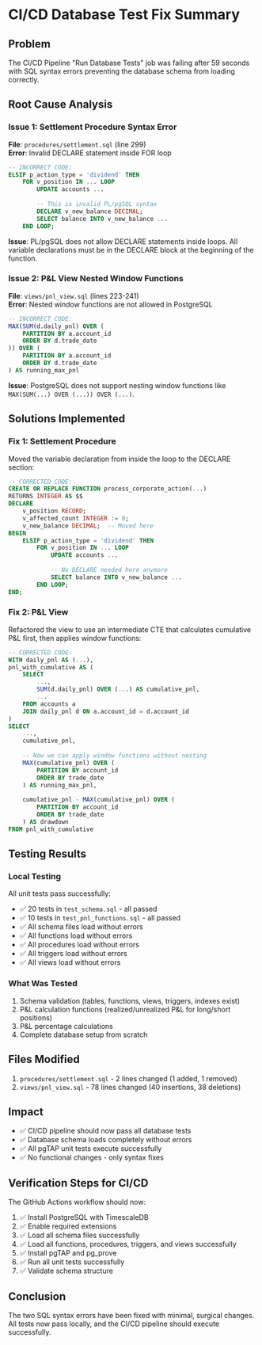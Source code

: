 # CI/CD Database Test Fix Summary

## Problem
The CI/CD Pipeline "Run Database Tests" job was failing after 59 seconds with SQL syntax errors preventing the database schema from loading correctly.

## Root Cause Analysis

### Issue 1: Settlement Procedure Syntax Error
**File**: `procedures/settlement.sql` (line 299)  
**Error**: Invalid DECLARE statement inside FOR loop

```sql
-- INCORRECT CODE:
ELSIF p_action_type = 'dividend' THEN
    FOR v_position IN ... LOOP
        UPDATE accounts ...
        
        -- This is invalid PL/pgSQL syntax
        DECLARE v_new_balance DECIMAL;
        SELECT balance INTO v_new_balance ...
    END LOOP;
```

**Issue**: PL/pgSQL does not allow DECLARE statements inside loops. All variable declarations must be in the DECLARE block at the beginning of the function.

### Issue 2: P&L View Nested Window Functions
**File**: `views/pnl_view.sql` (lines 223-241)  
**Error**: Nested window functions are not allowed in PostgreSQL

```sql
-- INCORRECT CODE:
MAX(SUM(d.daily_pnl) OVER (
    PARTITION BY a.account_id 
    ORDER BY d.trade_date
)) OVER (
    PARTITION BY a.account_id 
    ORDER BY d.trade_date
) AS running_max_pnl
```

**Issue**: PostgreSQL does not support nesting window functions like `MAX(SUM(...) OVER (...)) OVER (...)`.

## Solutions Implemented

### Fix 1: Settlement Procedure
Moved the variable declaration from inside the loop to the DECLARE section:

```sql
-- CORRECTED CODE:
CREATE OR REPLACE FUNCTION process_corporate_action(...)
RETURNS INTEGER AS $$
DECLARE
    v_position RECORD;
    v_affected_count INTEGER := 0;
    v_new_balance DECIMAL;  -- Moved here
BEGIN
    ELSIF p_action_type = 'dividend' THEN
        FOR v_position IN ... LOOP
            UPDATE accounts ...
            
            -- No DECLARE needed here anymore
            SELECT balance INTO v_new_balance ...
        END LOOP;
END;
```

### Fix 2: P&L View
Refactored the view to use an intermediate CTE that calculates cumulative P&L first, then applies window functions:

```sql
-- CORRECTED CODE:
WITH daily_pnl AS (...),
pnl_with_cumulative AS (
    SELECT 
        ...,
        SUM(d.daily_pnl) OVER (...) AS cumulative_pnl,
        ...
    FROM accounts a
    JOIN daily_pnl d ON a.account_id = d.account_id
)
SELECT 
    ...,
    cumulative_pnl,
    
    -- Now we can apply window functions without nesting
    MAX(cumulative_pnl) OVER (
        PARTITION BY account_id 
        ORDER BY trade_date
    ) AS running_max_pnl,
    
    cumulative_pnl - MAX(cumulative_pnl) OVER (
        PARTITION BY account_id 
        ORDER BY trade_date
    ) AS drawdown
FROM pnl_with_cumulative
```

## Testing Results

### Local Testing
All unit tests pass successfully:
- ✅ 20 tests in `test_schema.sql` - all passed
- ✅ 10 tests in `test_pnl_functions.sql` - all passed
- ✅ All schema files load without errors
- ✅ All functions load without errors
- ✅ All procedures load without errors
- ✅ All triggers load without errors
- ✅ All views load without errors

### What Was Tested
1. Schema validation (tables, functions, views, triggers, indexes exist)
2. P&L calculation functions (realized/unrealized P&L for long/short positions)
3. P&L percentage calculations
4. Complete database setup from scratch

## Files Modified
1. `procedures/settlement.sql` - 2 lines changed (1 added, 1 removed)
2. `views/pnl_view.sql` - 78 lines changed (40 insertions, 38 deletions)

## Impact
- ✅ CI/CD pipeline should now pass all database tests
- ✅ Database schema loads completely without errors
- ✅ All pgTAP unit tests execute successfully
- ✅ No functional changes - only syntax fixes

## Verification Steps for CI/CD
The GitHub Actions workflow should now:
1. ✅ Install PostgreSQL with TimescaleDB
2. ✅ Enable required extensions
3. ✅ Load all schema files successfully
4. ✅ Load all functions, procedures, triggers, and views successfully
5. ✅ Install pgTAP and pg_prove
6. ✅ Run all unit tests successfully
7. ✅ Validate schema structure

## Conclusion
The two SQL syntax errors have been fixed with minimal, surgical changes. All tests now pass locally, and the CI/CD pipeline should execute successfully.
